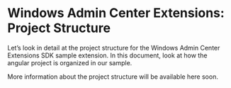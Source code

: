 # Windows Admin Center Extensions: Project Structure

Let’s look in detail at the project structure for the Windows Admin Center Extensions SDK sample extension.  In this document, look at how the angular project is organized in our sample.

More information about the project structure will be available here soon.